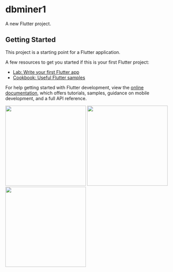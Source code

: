 # dbminer1

A new Flutter project.

## Getting Started

This project is a starting point for a Flutter application.

A few resources to get you started if this is your first Flutter project:

- [Lab: Write your first Flutter app](https://docs.flutter.dev/get-started/codelab)
- [Cookbook: Useful Flutter samples](https://docs.flutter.dev/cookbook)

For help getting started with Flutter development, view the
[online documentation](https://docs.flutter.dev/), which offers tutorials,
samples, guidance on mobile development, and a full API reference.

<img src="https://user-images.githubusercontent.com/118718488/229945594-fea5cb13-3ef1-437a-8919-b15163df99a0.png" width="250px">
<img src="https://user-images.githubusercontent.com/118718488/229945749-cffa623a-d291-49b0-895f-c01a56c38498.jpg" width="250px">
<img src="https://user-images.githubusercontent.com/118718488/229945676-7909992a-3b2d-453c-b4e6-a37bd1ff5b77.png" width="250px">

